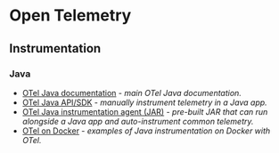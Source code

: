 # Open Telemetry

## Instrumentation

### Java

- [OTel Java documentation](https://opentelemetry.io/docs/languages/java/) - _main OTel Java documentation._
- [OTel Java API/SDK](https://github.com/open-telemetry/opentelemetry-java) - _manually instrument telemetry in a Java app._
- [OTel Java instrumentation agent (JAR)](https://github.com/open-telemetry/opentelemetry-java-instrumentation) - _pre-built JAR that can run alongside a Java app and auto-instrument common telemetry._
- [OTel on Docker](https://github.com/grafana/docker-otel-lgtm/tree/main/examples/java) - _examples of Java instrumentation on Docker with OTel._
